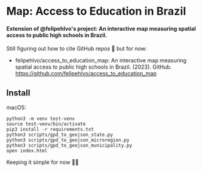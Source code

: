 # Map: Access to Education in Brazil
#### Extension of @felipehlvo's project: An interactive map measuring spatial access to public high schools in Brazil.

Still figuring out how to cite GitHub repos 🤠 but for now:
- felipehlvo/access_to_education_map: An interactive map measuring spatial access to public high schools in Brazil. (2023). GitHub. https://github.com/felipehlvo/access_to_education_map

## Install
macOS:
```
python3 -m venv test-venv
source test-venv/bin/activate
pip3 install -r requirements.txt
python3 scripts/gpd_to_geojson_state.py
python3 scripts/gpd_to_geojson_microregion.py
python3 scripts/gpd_to_geojson_municipality.py
open index.html
```

Keeping it simple for now 🙏🏻
